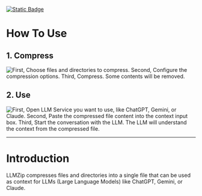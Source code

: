 [![Static Badge](https://img.shields.io/badge/GitHub-black)](https://github.com/llmzip/llmzip)

# How To Use

## 1. Compress

![
    First, Choose files and directories to compress.
    Second, Configure the compression options.
    Third, Compress. Some contents will be removed.
](/readme-assets/LLMZip-flow.drawio.png)

## 2. Use

![
    First, Open LLM Service you want to use, like ChatGPT, Gemini, or Claude.
    Second, Paste the compressed file content into the context input box.
    Third, Start the conversation with the LLM. The LLM will understand the context from the compressed file.
](/readme-assets/LLMZip-usage.drawio.png)

---

# Introduction

LLMZip compresses files and directories into a single file that can be used as context for LLMs (Large Language Models) like ChatGPT, Gemini, or Claude.
